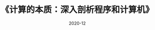 ---
title: 《计算的本质：深入剖析程序和计算机》
page: readings
score: 4
comment: “可计算理论”的入门书籍
date: 2020-12
douban: https://book.douban.com/subject/26148763/
tags: 
- 编程语言
---